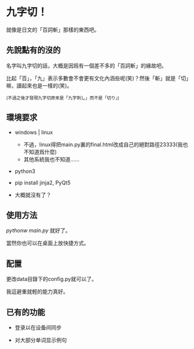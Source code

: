 ﻿# 九字切！

就像是日文的「百詞斬」那樣的東西吧。

## 先說點有的沒的

名字叫九字切的話，大概是因爲有一個差不多的「百詞斬」的緣故吧。

比起「百」，「九」表示多數會不會更有文化內涵些呢(笑)？然後「斬」就是「切」嘛，讀起來也是一樣的(笑)。

<small>(不過之後才發現九字切原來是「九字刺し」而不是「切り」)</small>


## 環境要求

+ windows | linux
	- 不過，linux得把main.py裏的final.html改成自己的絕對路徑23333(我也不知道爲什麼)
	- 其他系統我也不知道……
 

+ python3

+ pip install jinja2, PyQt5

+ 大概就沒有了？


## 使用方法

_pythonw main.py_ 就好了。

當然你也可以在桌面上放快捷方式。


## 配置

更改data目錄下的config.py就可以了。

我這避重就輕的能力真好。


## 已有的功能

+ 登录以在设备间同步

+ 对大部分单词显示例句
